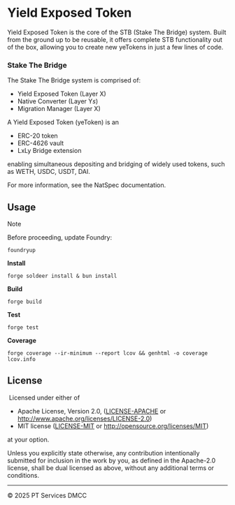 # Yield Exposed Token

Yield Exposed Token is the core of the STB (Stake The Bridge) system. Built from the ground up to be reusable, it offers complete STB functionality out of the box, allowing you to create new yeTokens in just a few lines of code.

### Stake The Bridge

The Stake The Bridge system is comprised of:

- Yield Exposed Token (Layer X)
- Native Converter (Layer Y*s*)
- Migration Manager (Layer X)

A Yield Exposed Token (yeToken) is an

- ERC-20 token
- ERC-4626 vault
- LxLy Bridge extension

enabling simultaneous depositing and bridging of widely used tokens, such as WETH, USDC, USDT, DAI.

For more information, see the NatSpec documentation.

## Usage

> [!NOTE]
> 
> Before proceeding, update Foundry:
> 
> ```shell
> foundryup
> ```

**Install**

```shell
forge soldeer install & bun install
```

**Build**

```shell
forge build
```

**Test**

```shell
forge test
```

**Coverage**

```shell
forge coverage --ir-minimum --report lcov && genhtml -o coverage lcov.info
```

## License
​
Licensed under either of

- Apache License, Version 2.0, ([LICENSE-APACHE](LICENSE-APACHE) or http://www.apache.org/licenses/LICENSE-2.0)
- MIT license ([LICENSE-MIT](LICENSE-MIT) or http://opensource.org/licenses/MIT)

at your option.

Unless you explicitly state otherwise, any contribution intentionally submitted for inclusion in the work by you, as defined in the Apache-2.0 license, shall be dual licensed as above, without any additional terms or conditions.

---

© 2025 PT Services DMCC